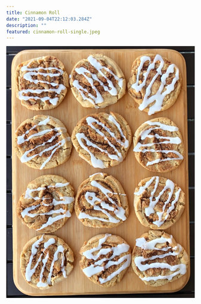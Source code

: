 ```yaml
---
title: Cinnamon Roll
date: "2021-09-04T22:12:03.284Z"
description: ""
featured: cinnamon-roll-single.jpeg
---
```


![Look at all of those Cinnamon Roll Cookies!](./cinnamon-roll-plate.jpeg)